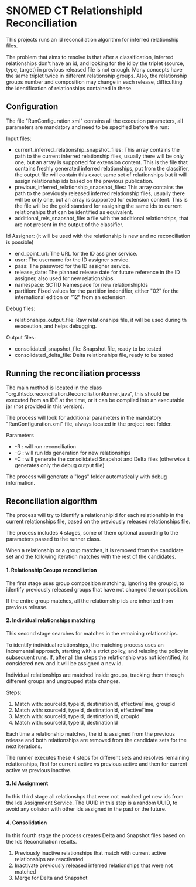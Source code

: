 # SNOMED CT RelationshipId Reconciliation
This projects runs an id reconciliation algorithm for inferred relationship files.

The problem that aims to resolve is that after a classification, inferred relationships don't have an id, and looking for the id by the triplet (source, type, target) in previous released file is not enough. Many concepts have the same triplet twice in different relationship groups. Also, the relationship groups number and composition may change in each release, difficulting the identification of relationships contained in these.

## Configuration
The file "RunConfiguration.xml" contains all the execution parameters, all parameters are mandatory and need to be specified before the run:

Input files:
* current_inferred_relationship_snapshot_files: This array contains the path to the current inferred relationship files, usually there will be only one, but an array is supported for extension content. 
This is the file that contains freshly generated inferred relationships, put from the classifier, the output file will contain this exact same set of relationships but it will assign relationship ids based on the previous publication.
* previous_inferred_relationship_snapshot_files: This array contains the path to the previously released inferred relationship files, usually there will be only one, but an array is supported for extension content.
This is the file will be the gold standard for assigning the same ids to current relationships that can be identified as equivalent.
* additional_rels_snapshot_file: a file with the additional relationships, that are not present in the output of the classifier.

Id Assigner: (it will be used with the relationship is new and no reconciliation is possible)
* end_point_url: The URL for the ID assigner service.
* user: The username for the ID assigner service.
* pass: The password for the ID assigner service.
* release_date: The planned release date for future reference in the ID assigner, also used for new relationships.
* namespace: SCTID Namespace for new relationshipIds
* partition: Fixed values for the partition indentifier, either "02" for the international edition or "12" from an extension.

Debug files:
* relationships_output_file: Raw relationships file, it will be used during th eexceution, and helps debugging.

Output files:
* consolidated_snapshot_file: Snapshot file, ready to be tested
* consolidated_delta_file: Delta relationships file, ready to be tested

## Running the reconciliation processs
The main method is located in the class "org.ihtsdo.reconciliation.ReconciliationRunner.java", this should be executed from an IDE at the time, or it can be compiled into an executable jar (not provided in this version).

The process will look for additional parameters in the mandatory "RunConfiguration.xml" file, always located in the project root folder.

Parameters

* -R : will run reconciliation
* -G : will run Ids generation for new relationships
* -C : will generate the consolidated Snapshot and Delta files (otherwise it generates only the debug output file)

The process will generate a "logs" folder automatically with debug information.

## Reconciliation algorithm
The process will try to identify a relationshipId for each relationship in the current relationships file, based on the previously released relationships file.

The process includes 4 stages, some of them optional according to the parameters passed to the runner class.

When a relationship or a group matches, it is removed from the candidate set and the following iteration matches with the rest of the candidates.

#### 1. Relationship Groups reconciliation
The first stage uses group composition matching, ignoring the groupId, to identify previously released groups that have not changed the composition.

If the entire group matches, all the relatiomship ids are inherited from previous release.

#### 2. Individual relationships matching
This second stage searches for matches in the remaining relationships.

To identify individual relationships, the matching process uses an incremental approach, starting with a strict policy, and relaxing the policy in subsequent runs. If, after all the steps the relationship was not identified, its considered new and it will be assigned a new id.

Individual relationships are matched inside groups, tracking them through different groups and ungrouped state changes.

Steps:

1. Match with: sourceId, typeId, destinationId, effectiveTime, groupId
2. Match with: sourceId, typeId, destinationId, effectiveTime
3. Match with: sourceId, typeId, destinationId, groupId
4. Match with: sourceId, typeId, destinationId

Each time a relationship matches, the id is assigned from the previous release and both relationships are removed from the candidate sets for the next iterations.

The runner executes these 4 steps for different sets and resolves remaining relationships, first for current active vs previous active and then for current active vs previous inactive.

#### 3. Id Assignment 
In this third stage all relationshps that were not matched get new ids from the Ids Assignment Service. The UUID in this step is a random UUID, to avoid any colision with other ids assigned in the past or the future.

#### 4. Consolidation
In this fourth stage the process creates Delta and Snapshot files based on the Ids Reconciliation results.

1. Previously inactive relationships that match with current active relationships are reactivated
2. Inactivate previously released inferred relationships that were not matched
3. Merge for Delta and Snapshot




